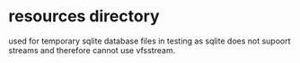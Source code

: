 # resources directory

used for temporary sqlite database files in testing as sqlite does not 
supoort streams and therefore cannot use vfsstream.